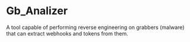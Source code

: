 # Gb_Analizer
A tool capable of performing reverse engineering on grabbers (malware) that can extract webhooks and tokens from them.
